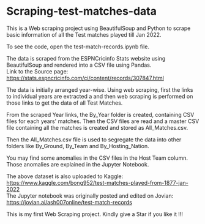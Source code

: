 # Scraping-test-matches-data
This is a Web scraping project using BeautifulSoup and Python to scrape basic information of all the Test matches played till Jan 2022. 

To see the code, open the test-match-records.ipynb file.

The data is scraped from the ESPNCricinfo Stats website using BeautifulSoup and rendered into a CSV file using Pandas.<br>
Link to the Source page: https://stats.espncricinfo.com/ci/content/records/307847.html 

The data is initially arranged year-wise. Using web scraping, first the links to individual years are extracted a and then web scraping is performed on those links to get the data of all Test Matches.

From the scraped Year links, the By_Year folder is created, containing CSV files for each years' matches. Then the CSV files are read and a master CSV file containing all the matches is created and stored as All_Matches.csv.

Then the All_Matches.csv file is used to segregate the data into other folders like By_Ground, By_Team and By_Hosting_Nation.

You may find some anomalies in the CSV files in the Host Team column. Those anomalies are explained in the Jupyter Notebook.

The above dataset is also uploaded to Kaggle: https://www.kaggle.com/bong952/test-matches-played-from-1877-jan-2022 <br>
The Jupyter notebook was originally posted and edited on Jovian: https://jovian.ai/ash007online/test-match-records

This is my first Web Scraping project. Kindly give a Star if you like it !!!
